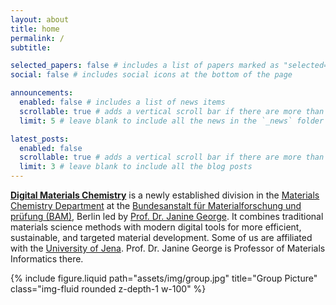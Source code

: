```yaml
---
layout: about
title: home
permalink: /
subtitle:

selected_papers: false # includes a list of papers marked as "selected={true}"
social: false # includes social icons at the bottom of the page

announcements:
  enabled: false # includes a list of news items
  scrollable: true # adds a vertical scroll bar if there are more than 3 news items
  limit: 5 # leave blank to include all the news in the `_news` folder

latest_posts:
  enabled: false
  scrollable: true # adds a vertical scroll bar if there are more than 3 new posts items
  limit: 3 # leave blank to include all the blog posts
---
```


[**Digital Materials Chemistry**](https://www.bam.de/Navigation/EN/About-us/Organisation/President/Department-6/Division-66/division66.html) is a newly established division in the <a href='https://www.bam.de/Navigation/DE/Ueber-die-BAM/Organisation/Praesident/Abteilung-6/abteilung-6.html'>Materials Chemistry Department</a> at the <a href='https://www.bam.de/Navigation/EN/Home/home.html'>Bundesanstalt für Materialforschung und prüfung (BAM)</a>, Berlin led by <a href='https://www.bam.de/Navigation/DE/Ueber-die-BAM/Organisation/Praesident/Abteilung-6/fachbereich-66/fachbereich66.html'>Prof. Dr. Janine George</a>. It combines traditional materials science methods with modern digital tools for more efficient, sustainable, and targeted material development. Some of us are affiliated with the <a href='https://www.physik.uni-jena.de/en/19855/institute-of-condensed-matter-theory-and-optics'>University of Jena</a>. Prof. Dr. Janine George is Professor of Materials Informatics there.

<div class="row">
  <div class="col-12 mt-3 mt-md-0">
    {% include figure.liquid path="assets/img/group.jpg" title="Group Picture" class="img-fluid rounded z-depth-1 w-100" %}
  </div>
</div>
